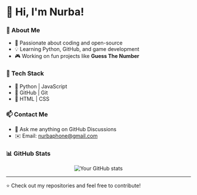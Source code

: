 # 👋 Hi, I'm Nurba!  

### 🚀 About Me  
- 🎯 Passionate about coding and open-source  
- 💡 Learning Python, GitHub, and game development  
- 🎮 Working on fun projects like **Guess The Number**  

### 🔧 Tech Stack  
- 🔹 Python | JavaScript  
- 🔹 GitHub | Git  
- 🔹 HTML | CSS  

### 📫 Contact Me  
- 💬 Ask me anything on GitHub Discussions  
- ✉️ Email: nurbaphone@gmail.com

### 📊 GitHub Stats  
<div align="center">
  
![Your GitHub stats](https://github-readme-stats.vercel.app/api?username=YourGitHubUsername&show_icons=true&theme=dark)

</div>

---
⭐️ Check out my repositories and feel free to contribute!
